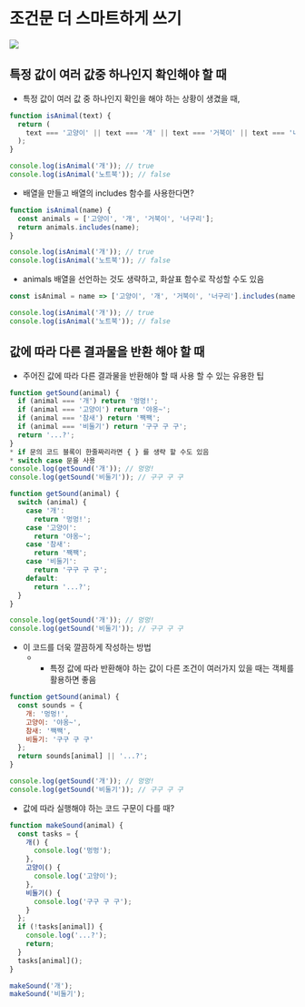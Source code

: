 # 조건문 더 스마트하게 쓰기

<img src="https://img.shields.io/badge/JavaScript-FDC813?style=flat&logo=JavaScript&logoColor=black"/>

## 특정 값이 여러 값중 하나인지 확인해야 할 때

* 특정 값이 여러 값 중 하나인지 확인을 해야 하는 상황이 생겼을 때,
```javascript
function isAnimal(text) {
  return (
    text === '고양이' || text === '개' || text === '거북이' || text === '너구리'
  );
}

console.log(isAnimal('개')); // true
console.log(isAnimal('노트북')); // false
```
* 배열을 만들고 배열의 includes 함수를 사용한다면?
```javascript
function isAnimal(name) {
  const animals = ['고양이', '개', '거북이', '너구리'];
  return animals.includes(name);
}

console.log(isAnimal('개')); // true
console.log(isAnimal('노트북')); // false
```
*  animals 배열을 선언하는 것도 생략하고, 화살표 함수로 작성할 수도 있음
```javascript
const isAnimal = name => ['고양이', '개', '거북이', '너구리'].includes(name);

console.log(isAnimal('개')); // true
console.log(isAnimal('노트북')); // false
```

## 값에 따라 다른 결과물을 반환 해야 할 때
* 주어진 값에 따라 다른 결과물을 반환해야 할 때 사용 할 수 있는 유용한 팁

```javascript
function getSound(animal) {
  if (animal === '개') return '멍멍!';
  if (animal === '고양이') return '야옹~';
  if (animal === '참새') return '짹짹';
  if (animal === '비둘기') return '구구 구 구';
  return '...?';
}
* if 문의 코드 블록이 한줄짜리라면 { } 를 생략 할 수도 있음
* switch case 문을 사용
console.log(getSound('개')); // 멍멍!
console.log(getSound('비둘기')); // 구구 구 구
```

```javascript
function getSound(animal) {
  switch (animal) {
    case '개':
      return '멍멍!';
    case '고양이':
      return '야옹~';
    case '참새':
      return '짹짹';
    case '비둘기':
      return '구구 구 구';
    default:
      return '...?';
  }
}

console.log(getSound('개')); // 멍멍!
console.log(getSound('비둘기')); // 구구 구 구
```
* 이 코드를 더욱 깔끔하게 작성하는 방법
   * * 특정 값에 따라 반환해야 하는 값이 다른 조건이 여러가지 있을 때는 객체를 활용하면 좋음
```javascript
function getSound(animal) {
  const sounds = {
    개: '멍멍!',
    고양이: '야옹~',
    참새: '짹짹',
    비둘기: '구구 구 구'
  };
  return sounds[animal] || '...?';
}

console.log(getSound('개')); // 멍멍!
console.log(getSound('비둘기')); // 구구 구 구
```
* 값에 따라 실행해야 하는 코드 구문이 다를 때?
```javascript
function makeSound(animal) {
  const tasks = {
    개() {
      console.log('멍멍');
    },
    고양이() {
      console.log('고양이');
    },
    비둘기() {
      console.log('구구 구 구');
    }
  };
  if (!tasks[animal]) {
    console.log('...?');
    return;
  }
  tasks[animal]();
}

makeSound('개');
makeSound('비둘기');
```
